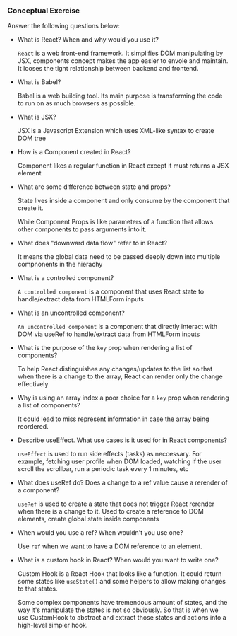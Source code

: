 ### Conceptual Exercise

Answer the following questions below:

- What is React? When and why would you use it?

  `React` is a web front-end framework. It simplifies DOM manipulating by JSX, components concept makes the app easier to envole and maintain. It looses the tight relationship between backend and frontend. 

- What is Babel?

  Babel is a web building tool. Its main purpose is transforming the code to run on as much browsers as possible.

- What is JSX?

  JSX is a Javascript Extension which uses XML-like syntax to create DOM tree

- How is a Component created in React?

  Component likes a regular function in React except it must returns a JSX element

- What are some difference between state and props?

  State lives inside a component and only consume by the component that create it.

  While Component Props is like parameters of a function that allows other components to pass arguments into it.

- What does "downward data flow" refer to in React?

  It means the global data need to be passed deeply down into multiple compnonents in the hierachy

- What is a controlled component?

  `A controlled component` is a component that uses React state to handle/extract data from HTMLForm inputs

- What is an uncontrolled component?

  `An uncontrolled component` is a component that directly interact with DOM via useRef to handle/extract data from HTMLForm inputs

- What is the purpose of the `key` prop when rendering a list of components?

  To help React distinguishes any changes/updates to the list so that when there is a change to the array, React can render only the change effectively

- Why is using an array index a poor choice for a `key` prop when rendering a list of components?

  It could lead to miss represent information in case the array being reordered. 

- Describe useEffect.  What use cases is it used for in React components?

  `useEffect` is used to run side effects (tasks) as neccessary. For example, fetching user profile when DOM loaded, watching if the user scroll the scrollbar, run a periodic task every 1 minutes, etc

- What does useRef do?  Does a change to a ref value cause a rerender of a component?

  `useRef` is used to create a state that does not trigger React rerender when there is a change to it. Used to create a reference to DOM elements, create global state inside components

- When would you use a ref? When wouldn't you use one?

  Use `ref` when we want to have a DOM reference to an element. 

- What is a custom hook in React? When would you want to write one?

  Custom Hook is a React Hook that looks like a function. It could return some states like `useState()` and some helpers to allow making changes to that states.

  Some complex components have tremendous amount of states, and the way it's manipulate the states is not so obviously. So that is when we use CustomHook to abstract and extract those states and actions into a high-level simpler hook.

